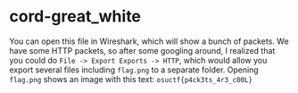 # cord-great_white

You can open this file in Wireshark, which will show a bunch of packets. We
have some HTTP packets, so after some googling around, I realized that you
could do `File -> Export Exports -> HTTP`, which would allow you export several
files including `flag.png` to a separate folder. Opening `flag.png` shows an
image with this text: `osuctf{p4ck3ts_4r3_c00L}`
